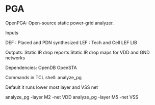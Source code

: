 # PGA

OpenPGA: Open-source static power-grid analyzer.

Inputs

DEF : Placed and PDN synthesized
LEF : Tech and Cell LEF
LIB

Outputs:
Static IR drop reports
Static IR drop maps for VDD and GND networks


Dependencies:
    OpenDB
    OpenSTA
   
Commands in TCL shell:
analyze_pg

Default it runs lower most layer and VSS net

analyze_pg -layer M2 -net VDD
analyze_pg -layer M5 -net VSS



